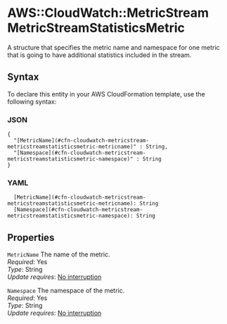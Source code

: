 # AWS::CloudWatch::MetricStream MetricStreamStatisticsMetric<a name="aws-properties-cloudwatch-metricstream-metricstreamstatisticsmetric"></a>

A structure that specifies the metric name and namespace for one metric that is going to have additional statistics included in the stream\.

## Syntax<a name="aws-properties-cloudwatch-metricstream-metricstreamstatisticsmetric-syntax"></a>

To declare this entity in your AWS CloudFormation template, use the following syntax:

### JSON<a name="aws-properties-cloudwatch-metricstream-metricstreamstatisticsmetric-syntax.json"></a>

```
{
  "[MetricName](#cfn-cloudwatch-metricstream-metricstreamstatisticsmetric-metricname)" : String,
  "[Namespace](#cfn-cloudwatch-metricstream-metricstreamstatisticsmetric-namespace)" : String
}
```

### YAML<a name="aws-properties-cloudwatch-metricstream-metricstreamstatisticsmetric-syntax.yaml"></a>

```
  [MetricName](#cfn-cloudwatch-metricstream-metricstreamstatisticsmetric-metricname): String
  [Namespace](#cfn-cloudwatch-metricstream-metricstreamstatisticsmetric-namespace): String
```

## Properties<a name="aws-properties-cloudwatch-metricstream-metricstreamstatisticsmetric-properties"></a>

`MetricName` <a name="cfn-cloudwatch-metricstream-metricstreamstatisticsmetric-metricname"></a>
The name of the metric\.  
_Required_: Yes  
_Type_: String  
_Update requires_: [No interruption](https://docs.aws.amazon.com/AWSCloudFormation/latest/UserGuide/using-cfn-updating-stacks-update-behaviors.html#update-no-interrupt)

`Namespace` <a name="cfn-cloudwatch-metricstream-metricstreamstatisticsmetric-namespace"></a>
The namespace of the metric\.  
_Required_: Yes  
_Type_: String  
_Update requires_: [No interruption](https://docs.aws.amazon.com/AWSCloudFormation/latest/UserGuide/using-cfn-updating-stacks-update-behaviors.html#update-no-interrupt)
